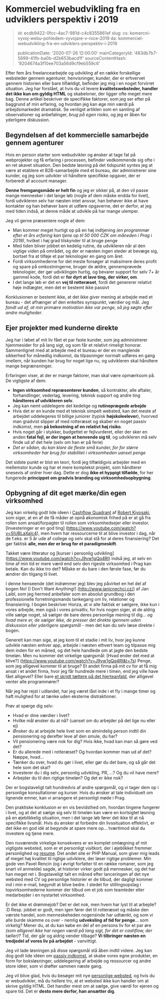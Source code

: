 Kommerciel webudvikling fra en udviklers perspektiv i 2019
==========================================================

> id: ecdb9422-0fcc-4ac7-981d-c4c8355861ef
> slug:
> 	cs: komercni-vyvoj-webu-pohledem-vyvojare-v-roce-2019
> 	da: kommerciel-webudvikling-fra-en-udviklers-perspektiv-i-2019
> 
> publicationDate: '2020-07-26 12:00:00'
> mainCategoryId: '483db7b7-5699-41fb-ba0b-d2b653bacd1f'
> sourceContentHash: '9204674a3f10ee703a56d9cf9eb559c6'

Efter fem års freelancearbejde og udvikling af en række forskellige websteder gennem agenturer, henvisninger, kunder, der er erhvervet gennem historien eller bare tilfældigt, befinder jeg mig i en noget forvirret situation. Jeg har forstået, at hvis du vil levere **kvalitetswebsteder, handler det ikke kun om gyldig HTML** og skabeloner, der ligger ofte meget mere bag. Denne artikel beskriver de specifikke faktorer, som jeg ser efter på baggrund af min erfaring, og hvordan jeg kan øge min værdi på arbejdsmarkedet dramatisk. Se venligst artiklen som en samling af observationer og anbefalinger, *brug på egen risiko*, og jeg er åben for yderligere diskussion.

Begyndelsen af det kommercielle samarbejde gennem agenturer
-----------------------------------------

Hvis en person starter som webudvikler og ønsker at tage fat på webprojekter og få erfaring i processen, befinder vedkommende sig ofte i en ret akavet situation. Den bedste løsning på det tidspunkt syntes jeg at være at etablere et B2B-samarbejde med et bureau, der administrerer sine kunder, og jeg som udvikler vil håndtere specifikke opgaver, der er forberedt af account manager.

**Denne fremgangsmåde er helt fin** og jeg er sikker på, at den vil passe mange mennesker i det lange løb (nogle af dem måske endda for livet), fordi udvikleren selv har næsten intet ansvar, han behøver ikke at have kontakter og han behøver bare at udføre opgaverne, det er derfor, at jeg med tiden indså, at denne måde at udvikle på har mange ulemper.

Jeg vil gerne præsentere nogle af dem:

- Man kommer meget hurtigt op på en høj indtjening *(en programmør efter et års erfaring kan tjene op til 50 000 CZK om måneden i Prag i 2019)*, hvilket i høj grad tilskynder til at bruge penge
- Med tiden bliver jobbet en kedelig rutine, da udvikleren når al den vigtige viden på området, og der er næsten ingen steder at bevæge sig, bortset fra at tilføje et par teknologier en gang om året.
- Fordi virksomhederne for det meste forsøger at maksimere deres profit og spare på omkostningerne, bruger de ældre, gennemprøvede teknologier, der gør udviklingen hurtig, og bevarer support for selv 7+ år gammel kode, fordi det er **for dyrt at lave ting, der virker, om**.
- I det lange løb er det en **vej til rotteræset**, fordi det genererer relativt høje indtægter, men det er bestemt ikke passivt

Konklusionen er bestemt ikke, at det ikke giver mening at arbejde med et bureau - det afhænger af den enkeltes synspunkt, værdier og mål. Jeg *fandt ud af, at min primære motivation ikke var penge, så jeg søgte efter andre muligheder*.

Ejer projekter med kunderne direkte
----------------------------------

Jeg har i løbet af mit liv fået et par faste kunder, som jeg administrerer hjemmesider for på lang sigt, og som får et relativt rimeligt honorar. Sammenlignet med at arbejde med et bureau er der en manglende sikkerhed for månedlig indkomst, da tilpasninger normalt udføres en gang imellem, når kunden har brug for noget lige nu, og udvikleren skal håndtere mange begrænsninger.

Erfaringen viser, at der er mange faktorer, man skal være opmærksom på. De vigtigste af dem:

- **Ingen virksomhed repræsenterer kunden**, så kontrakter, alle aftaler, forhandlinger, vederlag, levering, teknisk support og andre ting **håndteres af udvikleren selv**.
- Jeg kan nemt uddelegere det kedelige og **rutineprægede arbejde**
- Hvis det er en kunde med et teknisk simpelt websted, kan det meste af arbejdet uddelegeres til billige juniorer (typisk **højskoleelever**), hvorved man gradvist slipper af med rotteræset og skaber en noget passiv indkomst, men **på bekostning af en relativt høj risiko**.
- Hvis noget går i stykker, budgettet er fejlvurderet, eller der sker en anden **fatal fejl, er der ingen at henvende sig til**, og udvikleren må selv finde ud af det hele (selv om han er på ferie)
- *Det er sådan, du kan klare de fleste små kunder, for for større virksomheder har brug for stabilitet i virksomheden uanset penge*

Det sidste punkt er blot en teori, fordi jeg tilfældigvis arbejder med en mellemstor kunde og har et mere komplekst projekt, som håndterer snesevis af ordrer hver dag. Dette er dog **ikke et hyppigt tilfælde**, for her fungerede **princippet om gradvis branding og virksomhedsopbygning**.

Opbygning af dit eget mærke/din egen virksomhed
-------------------------------------

Jeg kan virkelig godt lide ideen i [Cashflow Quadrant](https://www.youtube.com/watch?v=bC1ScfCny38) af [Robert Kiyosaki](https://cs.wikipedia.org/wiki/Robert_Kiyosaki), som siger, at en af de få måder at opnå økonomisk frihed på er at gå fra rollen som ansat/forpagter til rollen som virksomhedsejer eller investor. [Investeringer er en god ting] (https://www.youtube.com/watch?v=SlUBLaXaIc4), men hvem har ressourcerne til at blive investor i dag, når de f.eks. er 5 år ude af college og selv skal stå for al deres finansiering? Det gør faktisk **alle, men der er brug for et paradigmeskift**.

Takket være litteratur og [kurser i personlig udvikling] (https://www.youtube.com/watch?v=J9yw1gQq4RI) indså jeg, at selv en time af min tid er mere værd end selv den rigeste virksomhed i Prag kan betale. Kan du ikke tro det? Måske er du bare i den første fase, før du ændrer din tilgang til livet.

I denne henseende (det indrømmer jeg) blev jeg påvirket en hel del af bogen No! [I Don't Want Anything!] (http://www.janicnechci.cz/) af Jan Laibl, som jeg hermed anbefaler som en absolut grundbog i den professionelle forretningsmands tankegang om liv, relationer og finansiering. I bogen beskriver Honza, at vi alle faktisk er sælgere, ikke kun i vores arbejde, men også i vores privatliv, for hvis nogen siger, at de aldrig ville sælge noget, så sælger de bare deres personlige mening til dig... *og hvad mere er, de sælger ikke, de presser det direkte igennem uden diskussion eller yderligere spørgsmål* - men det kan du selv læse direkte i bogen.

Generelt kan man sige, at jeg kom til et stadie i mit liv, hvor jeg kunne udvikle næsten enhver app, arbejde i næsten ethvert team og tilpasse mig dem inden for en måned, og det hele handlede om at jagte den bedste timeløn. Men nu kommer det virkelige spørgsmål: [Hvad ender det med at blive?] (https://www.youtube.com/watch?v=J9yw1gQq4RI&t=7s) Penge, som jeg alligevel kommer til at bruge? Et andet firma på mit cv for at få mig ansat i et andet firma, hvor jeg får hundrede mere i timen, end jeg ville have fået alligevel? Eller bare [et skridt tættere på det hjerteanfald](https://blog.freelo.cz/david-grudl-jak-ho-neznate-aneb-infarktovy-vyvoj-open-source/), der alligevel venter alle programmører?

Når jeg har rejst i udlandet, har jeg været låst inde i et fly i mange timer og haft mulighed for at tænke uden eksterne distraktioner.

Prøv at spørge dig selv:

- Hvad er dine værdier i livet?
- Hvilke mål ønsker du at nå? (uanset om du arbejder på det lige nu eller ej)
- Ønsker du at arbejde hele livet som en almindelig person indtil din pensionering og derefter leve af den smule, du har?
- Vil pensionering være nok for dig? Hvis ikke, hvad kan man så gøre ved det?
- Er du allerede med i rotteræset? Og hvordan kommer man ud af det? Næppe, hvad...
- Tænker du over, hvad du gør i livet, eller gør du det bare, og så går det hele som det skal?
- Investerer du i dig selv, personlig udvikling, PR, ...? Og du vil have mere?
- Arbejder du til den rigtige timeløn? Og det er ikke nok?

Der er bogstaveligt talt hundredvis af andre spørgsmål, og vi tager dem op i personlige konsultationer og kurser. Hvis du ønsker at tale individuelt om lignende emner, kan vi arrangere et personligt møde i Prag.

Den praktiske konklusion er en vis bevidsthed om, hvordan tingene fungerer i livet, og at det at sælge sig selv til timeløn kan være en kortsigtet løsning på en øjeblikkelig situation, men i det lange løb fører det ikke til at nå specifikke livsmål. Hvis du ønsker at forbedre din livssituation effektivt, er det ikke en god idé at begynde at spare mere op... tværtimod skal du investere og tjene mere.

Den nuværende virkelige konsekvens er en komplet omlægning af mit vigtigste websted, som er et personligt visitkort, der i øjeblikket fremmer personlighed og [resume](https://baraja.cz/zivotopis). Det andet site er PHP Manual, som giver mig leads af meget høj kvalitet til rigtige udviklere, der løser rigtige problemer. Min gode ven Pavel Rencin (og i øvrigt forfatter til en række romaner, som jeg snart vil anmelde) sagde, at historier virker godt på mennesker, og det har han meget ret i. Bogstaveligt talt en måned efter lanceringen af det nye websted med CV og personlige historier er de tilbud, der dagligt kommer ind i min e-mail, begyndt at blive bedre. I stedet for stillingsopslag i topvirksomhederne kommer der tilbud om et job som teamleder eller medarbejder i en nystartet virksomhed.

Er det ikke et drømmejob? Det er det nok, men hvem har lyst til at arbejde? :D Resp. jobbet er godt, men igen fører det til rotteræset og måske den værste handel, som menneskeheden nogensinde har udtænkt, og som vi alle burde skamme os over - nemlig **udveksling af tid for penge**... som virkelig? Mener du, at du kan købe en del af en persons liv for et par øre *(som alligevel ikke har nogen værdi på lang sigt, for det er cashflow, der tæller)*? Tid, der går og aldrig vender tilbage? **Vi tilbringer næsten en tredjedel af vores liv på arbejdet** - vanvittigt.

Jeg vil lade løsningen på disse spørgsmål stå åben indtil videre. Jeg kan dog godt lide idéen om [passiv indkomst](https://mladyinvestor.cz/pasivni-prijem/), at skabe vores egne produkter, en form for boksløsninger, uddelegering af arbejde og ressourcer og andre store idéer, som vi drøfter sammen næste gang.

Jeg vil blive glad, hvis du besøger mit nye [personlige websted](https://baraja.cz/), og hvis du er webudvikler, må du hellere tro, at et websted ikke kun handler om at skrive gyldig HTML. Det handler mest om at sælge, give værdi for ejeren og spare tid. Det er **desto mere derfor, han ansætter dig**.

